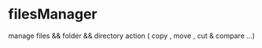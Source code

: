 # filesManager
manage files &amp;&amp; folder &amp;&amp; directory action ( copy , move , cut &amp; compare ...)
